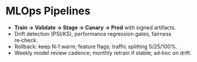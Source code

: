 # MLOps Pipelines

- **Train → Validate → Stage → Canary → Prod** with signed artifacts.
- Drift detection (PSI/KS), performance regression gates, fairness re‑check.
- Rollback: keep N‑1 warm; feature flags; traffic splitting 5/25/100%.
- Weekly model review cadence; monthly retrain if stable; ad‑hoc on drift.
